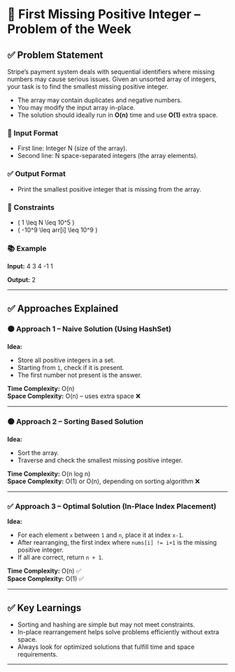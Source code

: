 # 📘 First Missing Positive Integer – Problem of the Week

## ✅ Problem Statement
Stripe’s payment system deals with sequential identifiers where missing numbers may cause serious issues. Given an unsorted array of integers, your task is to find the smallest missing positive integer.

- The array may contain duplicates and negative numbers.
- You may modify the input array in-place.
- The solution should ideally run in **O(n)** time and use **O(1)** extra space.

### 🔢 Input Format
- First line: Integer N (size of the array).
- Second line: N space-separated integers (the array elements).

### ✅ Output Format
- Print the smallest positive integer that is missing from the array.

### 📜 Constraints
- \( 1 \leq N \leq 10^5 \)
- \( -10^9 \leq arr[i] \leq 10^9 \)

### 📚 Example

**Input:**
4
3 4 -1 1



**Output:**
2

---

## ✅ Approaches Explained

### 🟠 Approach 1 – Naive Solution (Using HashSet)

**Idea:**
- Store all positive integers in a set.
- Starting from `1`, check if it is present.
- The first number not present is the answer.

**Time Complexity:** O(n)  
**Space Complexity:** O(n) – uses extra space ❌

---

### 🟠 Approach 2 – Sorting Based Solution

**Idea:**
- Sort the array.
- Traverse and check the smallest missing positive integer.

**Time Complexity:** O(n log n)  
**Space Complexity:** O(1) or O(n), depending on sorting algorithm ❌

---

### ✅ Approach 3 – Optimal Solution (In-Place Index Placement)

**Idea:**
- For each element `x` between `1` and `n`, place it at index `x-1`.
- After rearranging, the first index where `nums[i] != i+1` is the missing positive integer.
- If all are correct, return `n + 1`.

**Time Complexity:** O(n) ✅  
**Space Complexity:** O(1) ✅

---

## ✅ Key Learnings

- Sorting and hashing are simple but may not meet constraints.
- In-place rearrangement helps solve problems efficiently without extra space.
- Always look for optimized solutions that fulfill time and space requirements.

---
